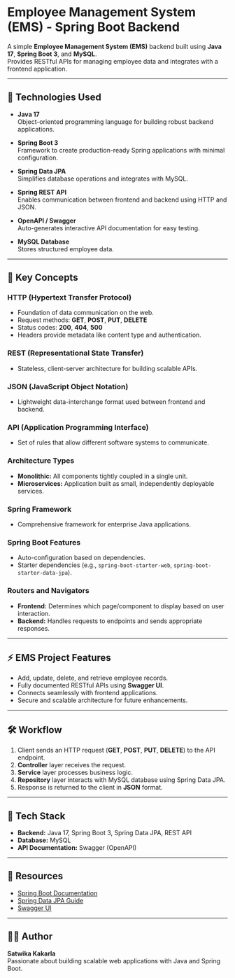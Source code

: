 # Employee Management System (EMS) - Spring Boot Backend

A simple **Employee Management System (EMS)** backend built using **Java 17**, **Spring Boot 3**, and **MySQL**.  
Provides RESTful APIs for managing employee data and integrates with a frontend application.

---

## 🚀 Technologies Used

- **Java 17**  
  Object-oriented programming language for building robust backend applications.

- **Spring Boot 3**  
  Framework to create production-ready Spring applications with minimal configuration.

- **Spring Data JPA**  
  Simplifies database operations and integrates with MySQL.

- **Spring REST API**  
  Enables communication between frontend and backend using HTTP and JSON.

- **OpenAPI / Swagger**  
  Auto-generates interactive API documentation for easy testing.

- **MySQL Database**  
  Stores structured employee data.

---

## 📖 Key Concepts

### HTTP (Hypertext Transfer Protocol)
- Foundation of data communication on the web.  
- Request methods: **GET**, **POST**, **PUT**, **DELETE**  
- Status codes: **200**, **404**, **500**  
- Headers provide metadata like content type and authentication.

### REST (Representational State Transfer)
- Stateless, client-server architecture for building scalable APIs.  

### JSON (JavaScript Object Notation)
- Lightweight data-interchange format used between frontend and backend.  

### API (Application Programming Interface)
- Set of rules that allow different software systems to communicate.  

### Architecture Types
- **Monolithic:** All components tightly coupled in a single unit.  
- **Microservices:** Application built as small, independently deployable services.

### Spring Framework
- Comprehensive framework for enterprise Java applications.  

### Spring Boot Features
- Auto-configuration based on dependencies.  
- Starter dependencies (e.g., `spring-boot-starter-web`, `spring-boot-starter-data-jpa`).  

### Routers and Navigators
- **Frontend:** Determines which page/component to display based on user interaction.  
- **Backend:** Handles requests to endpoints and sends appropriate responses.

---

## ⚡ EMS Project Features

- Add, update, delete, and retrieve employee records.  
- Fully documented RESTful APIs using **Swagger UI**.  
- Connects seamlessly with frontend applications.  
- Secure and scalable architecture for future enhancements.  

---

## 🛠 Workflow

1. Client sends an HTTP request (**GET**, **POST**, **PUT**, **DELETE**) to the API endpoint.  
2. **Controller** layer receives the request.  
3. **Service** layer processes business logic.  
4. **Repository** layer interacts with MySQL database using Spring Data JPA.  
5. Response is returned to the client in **JSON** format.

---

## 📂 Tech Stack

- **Backend:** Java 17, Spring Boot 3, Spring Data JPA, REST API  
- **Database:** MySQL  
- **API Documentation:** Swagger (OpenAPI)

---

## 🔗 Resources

- [Spring Boot Documentation](https://spring.io/projects/spring-boot)  
- [Spring Data JPA Guide](https://spring.io/projects/spring-data-jpa)  
- [Swagger UI](https://swagger.io/tools/swagger-ui/)  

---

## 👨‍💻 Author

**Satwika Kakarla**  
Passionate about building scalable web applications with Java and Spring Boot.  
